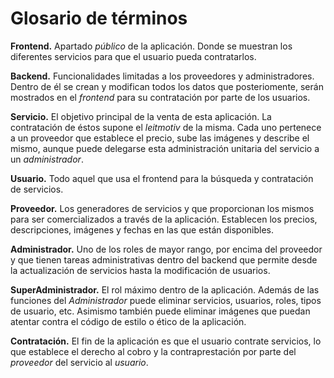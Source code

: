 # Glosario de términos

**Frontend.** Apartado *público* de la aplicación. Donde se muestran los diferentes servicios para que el usuario pueda contratarlos.

**Backend.** Funcionalidades limitadas a los proveedores y administradores. Dentro de él se crean y modifican todos los datos que posteriomente, serán mostrados en el *frontend* para su contratación por parte de los usuarios.

**Servicio.** El objetivo principal de la venta de esta aplicación. La contratación de éstos supone el *leitmotiv* de la misma. Cada uno pertenece a un proveedor que establece el precio, sube las imágenes y describe el mismo, aunque puede delegarse esta administración unitaria del servicio a un *administrador*.

**Usuario.** Todo aquel que usa el frontend para la búsqueda y contratación de servicios.

**Proveedor.** Los generadores de servicios y que proporcionan los mismos para ser comercializados a través de la aplicación. Establecen los precios, descripciones, imágenes y fechas en las que están disponibles.

**Administrador.** Uno de los roles de mayor rango, por encima del proveedor y que tienen tareas administrativas dentro del backend que permite desde la actualización de servicios hasta la modificación de usuarios.

**SuperAdministrador.** El rol máximo dentro de la aplicación. Además de las funciones del *Administrador* puede eliminar servicios, usuarios, roles, tipos de usuario, etc. Asimismo también puede eliminar imágenes que puedan atentar contra el código de estilo o ético de la aplicación.

**Contratación.** El fin de la aplicación es que el usuario contrate servicios, lo que establece el derecho al cobro y la contraprestación por parte del *proveedor* del servicio al *usuario*.

